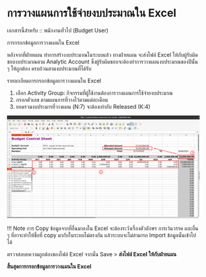 # การวางแผนการใช้จ่ายงบประมาณใน Excel

เอกสารนี้สำหรับ :: พนักงานทั่วไป (Budget User)

การกรอกข้อมูลการวางแผนใน Excel

หลังจากที่ฝ่ายแผน ทำการสร้างงบประมาณในระบบแล้ว ทางฝ่ายแผน จะส่งไฟล์ Excel ให้กับผู้รับผิดชอบงบประมาณตาม Analytic Account ซึ่งผู้รับผิดชอบจะต้องทำการวางแผนงบประมาณของปีนั้น ๆ ให้ถูกต้อง ครบถ้วนตามงบประมาณที่ได้รับ

รายละเอียดการกรอกข้อมูลการวางแผนใน Excel

1. เลือก Activity Group: กิจกรรมที่ผู้ใช้งานต้องการวางแผนการใช้จ่ายงบประมาณ
2. กรอกตัวเลข ตามแผนการที่วางไว้ตามแต่ละเดือน 
3. ยอดรวมงบประมารที่วางแผน (N:7) จะต้องเท่ากับ Released (K:4)

![วางแผนบน excel](img/excel_plan.png)

!!! Note 
    การ Copy ข้อมูลจากที่อื่นมาลงใน Excel จะต้องระวังเรื่องตัวอักษร การเว้นวรรค และอื่น ๆ ที่อาจะทำให้ชื่อที่ copy มากับในระบบไม่ตรงกัน แล้วระบบจะไม่สามารถ Import ข้อมูลนั้นเข้าไปได้

ตรวจสอบยความถูกต้องของไฟล์ Excel จากนั้น Save > **ส่งไฟล์ Excel ให้กับฝ่ายแผน**

**สิ้นสุดการกรอกข้อมูลการวางแผนใน Excel**